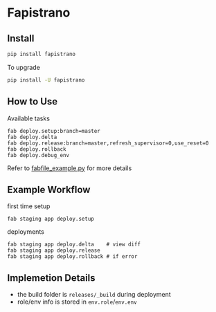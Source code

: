 # Fapistrano

## Install

``` bash
pip install fapistrano
```

To upgrade

``` bash
pip install -U fapistrano
```

## How to Use

Available tasks

```
fab deploy.setup:branch=master
fab deploy.delta
fab deploy.release:branch=master,refresh_supervisor=0,use_reset=0
fab deploy.rollback
fab deploy.debug_env
```

Refer to [fabfile_example.py](https://ghe.liwushuo.com/ops/fapistrano/blob/master/fabfile_example.py) for more details

## Example Workflow

first time setup

```
fab staging app deploy.setup
```

deployments

```
fab staging app deploy.delta    # view diff
fab staging app deploy.release
fab staging app deploy.rollback # if error
```


## Implemetion Details

- the build folder is `releases/_build` during deployment
- role/env info is stored in `env.role`/`env.env`
